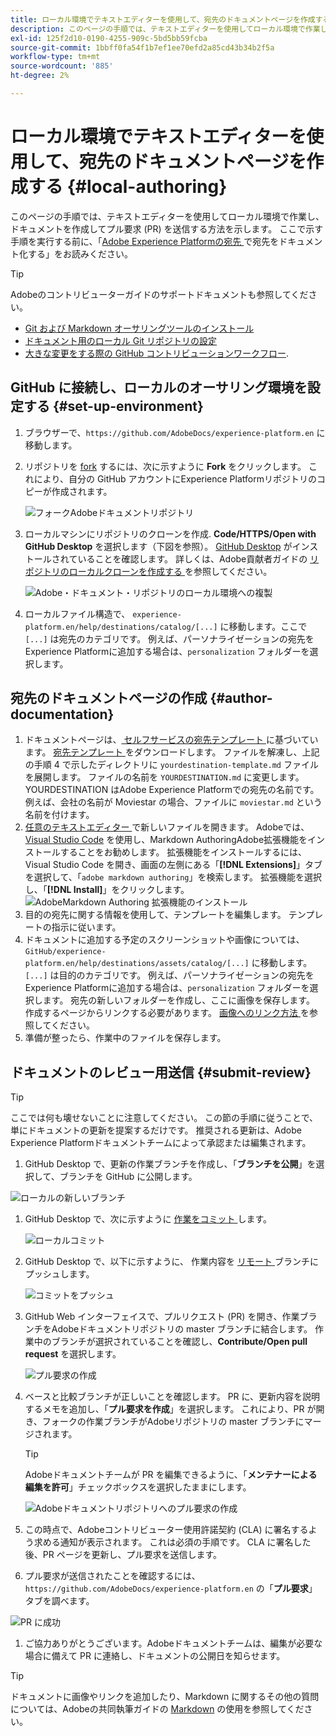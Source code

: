 ```yaml
---
title: ローカル環境でテキストエディターを使用して、宛先のドキュメントページを作成する
description: このページの手順では、テキストエディターを使用してローカル環境で作業し、Experience Platformの宛先のドキュメントページを作成して、レビュー用に送信する方法を示します。
exl-id: 125f2d10-0190-4255-909c-5bd5bb59fcba
source-git-commit: 1bbff0fa54f1b7ef1ee70efd2a85cd43b34b2f5a
workflow-type: tm+mt
source-wordcount: '885'
ht-degree: 2%

---
```


# ローカル環境でテキストエディターを使用して、宛先のドキュメントページを作成する {#local-authoring}

このページの手順では、テキストエディターを使用してローカル環境で作業し、ドキュメントを作成してプル要求 (PR) を送信する方法を示します。 ここで示す手順を実行する前に、「[Adobe Experience Platformの宛先 ](./documentation-instructions.md) で宛先をドキュメント化する」をお読みください。

>[!TIP]
>
>Adobeのコントリビューターガイドのサポートドキュメントも参照してください。
>* [Git および Markdown オーサリングツールのインストール](https://experienceleague.adobe.com/docs/contributor/contributor-guide/setup/install-tools.html?lang=en)
>* [ドキュメント用のローカル Git リポジトリの設定](https://experienceleague.adobe.com/docs/contributor/contributor-guide/setup/local-repo.html?lang=en)
>* [大きな変更をする際の GitHub コントリビューションワークフロー](https://experienceleague.adobe.com/docs/contributor/contributor-guide/setup/full-workflow.html?lang=en).


## GitHub に接続し、ローカルのオーサリング環境を設定する {#set-up-environment}

1. ブラウザーで、`https://github.com/AdobeDocs/experience-platform.en` に移動します。
2. リポジトリを [fork](https://experienceleague.adobe.com/docs/contributor/contributor-guide/setup/local-repo.html?lang=en#fork-the-repository) するには、次に示すように **Fork** をクリックします。 これにより、自分の GitHub アカウントにExperience Platformリポジトリのコピーが作成されます。

   ![フォークAdobeドキュメントリポジトリ](./assets/ssd-fork-repository.gif)

3. ローカルマシンにリポジトリのクローンを作成. **Code/HTTPS/Open with GitHub Desktop** を選択します（下図を参照）。 [GitHub Desktop](https://desktop.github.com/) がインストールされていることを確認します。 詳しくは、Adobe貢献者ガイドの [ リポジトリのローカルクローンを作成する ](https://experienceleague.adobe.com/docs/contributor/contributor-guide/setup/local-repo.html?lang=en#create-a-local-clone-of-the-repository) を参照してください。

   ![Adobe・ドキュメント・リポジトリのローカル環境への複製](./assets/clone-local.png)

4. ローカルファイル構造で、 `experience-platform.en/help/destinations/catalog/[...]` に移動します。ここで `[...]` は宛先のカテゴリです。 例えば、パーソナライゼーションの宛先をExperience Platformに追加する場合は、`personalization` フォルダーを選択します。

## 宛先のドキュメントページの作成 {#author-documentation}

1. ドキュメントページは、[ セルフサービスの宛先テンプレート ](./self-service-template.md) に基づいています。 [ 宛先テンプレート ](assets/yourdestination-template.zip) をダウンロードします。 ファイルを解凍し、上記の手順 4 で示したディレクトリに `yourdestination-template.md` ファイルを展開します。  ファイルの名前を `YOURDESTINATION.md` に変更します。YOURDESTINATION はAdobe Experience Platformでの宛先の名前です。 例えば、会社の名前が Moviestar の場合、ファイルに `moviestar.md` という名前を付けます。
2. [ 任意のテキストエディター ](https://experienceleague.adobe.com/docs/contributor/contributor-guide/setup/install-tools.html?lang=en#understand-markdown-editors) で新しいファイルを開きます。 Adobeでは、[Visual Studio Code](https://code.visualstudio.com/) を使用し、Markdown AuthoringAdobe拡張機能をインストールすることをお勧めします。 拡張機能をインストールするには、Visual Studio Code を開き、画面の左側にある「**[!DNL Extensions]**」タブを選択して、「`adobe markdown authoring`」を検索します。 拡張機能を選択し、「**[!DNL Install]**」をクリックします。
   ![AdobeMarkdown Authoring 拡張機能のインストール](./assets/install-adobe-markdown-extension.gif)
3. 目的の宛先に関する情報を使用して、テンプレートを編集します。 テンプレートの指示に従います。
4. ドキュメントに追加する予定のスクリーンショットや画像については、`GitHub/experience-platform.en/help/destinations/assets/catalog/[...]` に移動します。`[...]` は目的のカテゴリです。 例えば、パーソナライゼーションの宛先をExperience Platformに追加する場合は、`personalization` フォルダーを選択します。 宛先の新しいフォルダーを作成し、ここに画像を保存します。 作成するページからリンクする必要があります。 [ 画像へのリンク方法 ](https://experienceleague.adobe.com/docs/contributor/contributor-guide/writing-essentials/linking.html?lang=en#link-to-images) を参照してください。
5. 準備が整ったら、作業中のファイルを保存します。

## ドキュメントのレビュー用送信 {#submit-review}

>[!TIP]
>
>ここでは何も壊せないことに注意してください。 この節の手順に従うことで、単にドキュメントの更新を提案するだけです。 推奨される更新は、Adobe Experience Platformドキュメントチームによって承認または編集されます。

1. GitHub Desktop で、更新の作業ブランチを作成し、「**ブランチを公開**」を選択して、ブランチを GitHub に公開します。

![ローカルの新しいブランチ](./assets/new-branch-local.gif)

1. GitHub Desktop で、次に示すように [ 作業をコミット ](https://docs.github.com/en/free-pro-team@latest/github/getting-started-with-github/github-glossary#commit) します。

   ![ローカルコミット](./assets/commit-local.png)

1. GitHub Desktop で、以下に示すように、[](https://docs.github.com/en/free-pro-team@latest/github/getting-started-with-github/github-glossary#push) 作業内容を [ リモート ](https://docs.github.com/en/free-pro-team@latest/github/getting-started-with-github/github-glossary#remote) ブランチにプッシュします。

   ![コミットをプッシュ](./assets/push-local-to-remote.png)

1. GitHub Web インターフェイスで、プルリクエスト (PR) を開き、作業ブランチをAdobeドキュメントリポジトリの master ブランチに結合します。 作業中のブランチが選択されていることを確認し、**Contribute/Open pull request** を選択します。

   ![プル要求の作成](./assets/ssd-create-pull-request-1.gif)

1. ベースと比較ブランチが正しいことを確認します。 PR に、更新内容を説明するメモを追加し、「**プル要求を作成**」を選択します。 これにより、PR が開き、フォークの作業ブランチがAdobeリポジトリの master ブランチにマージされます。
   >[!TIP]
   >
   >Adobeドキュメントチームが PR を編集できるように、「**メンテナーによる編集を許可**」チェックボックスを選択したままにします。

   ![Adobeドキュメントリポジトリへのプル要求の作成](./assets/ssd-create-pull-request-2.png)

1. この時点で、Adobeコントリビューター使用許諾契約 (CLA) に署名するよう求める通知が表示されます。 これは必須の手順です。 CLA に署名した後、PR ページを更新し、プル要求を送信します。

1. プル要求が送信されたことを確認するには、`https://github.com/AdobeDocs/experience-platform.en` の「**プル要求**」タブを調べます。

![PR に成功](./assets/ssd-pr-successful.png)

1. ご協力ありがとうございます。Adobeドキュメントチームは、編集が必要な場合に備えて PR に連絡し、ドキュメントの公開日を知らせます。

>[!TIP]
>
>ドキュメントに画像やリンクを追加したり、Markdown に関するその他の質問については、Adobeの共同執筆ガイドの [Markdown](https://experienceleague.adobe.com/docs/contributor/contributor-guide/writing-essentials/markdown.html?lang=en) の使用を参照してください。
